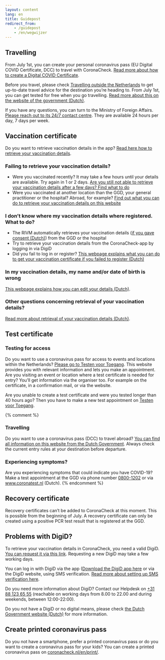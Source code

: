 ```yaml
---
layout: content
lang: en
title: Guidepost
redirect_from: 
    - /guidepost
    - /en/wegwijzer
---
```

## Travelling

From July 1st, you can create your personal coronavirus pass (EU Digital COVID Certificate, DCC) to travel with CoronaCheck. [Read more about how to create a Digital COVID Certificate](/en/faq/1-1-hoe-werkt-de-coronacheck-app/).

Before you travel, please check <a href="https://www.netherlandsworldwide.nl/travelling-outside-the-netherlands" rel="noopener noreferrer" target="_blank">Travelling outside the Netherlands</a> to get up-to-date travel advice for the destination you’re heading to. From July 1st, you can get tested for free when you go travelling. <a href="https://www.rijksoverheid.nl/onderwerpen/coronavirus-covid-19/reizen-en-vakantie/reizen-buitenland/gratis-coronatest-voor-reizigers-in-juli-en-augustus-2021" rel="noopener noreferrer" target="_blank" hreflang="nl">Read more about this on the website of the government (Dutch)</a>.

If you have any questions, you can turn to the Ministry of Foreign Affairs. <a href="https://www.netherlandsworldwide.nl/contact/contacting-the-24-7-bz-contact-centre" rel="noopener noreferrer" target="_blank">Please reach out to its 24/7 contact centre</a>. They are available 24 hours per day, 7 days per week.


## Vaccination certificate

Do you want to retrieve vaccination details in the app? [Read here how to retrieve your vaccination details](/en/faq/1-1-hoe-werkt-de-coronacheck-app/).

### Failing to retrieve your vaccination details?

- Were you vaccinated recently? It may take a few hours until your details are available. Try again in 1 or 2 days. <a href="https://www.rijksoverheid.nl/coronabewijs" rel="noopener noreferrer" target="_blank" hreflang="nl">Are you still not able to retrieve your vaccination details after a few days? Find what to do</a>
- Were you vaccinated at another location than the GGD, your general practitioner or the hospital? Abroad, for example? <a href="https://www.rijksoverheid.nl/coronabewijs" rel="noopener noreferrer" target="_blank" hreflang="nl">Find out what you can do to retrieve your vaccination details on this website</a>

### I don’t know where my vaccination details where registered. What to do?

- The RIVM automatically retrieves your vaccination details (<a href="https://www.rijksoverheid.nl/onderwerpen/coronavirus-covid-19/vraag-en-antwoord/toestemming-registratie-coronavaccinatie" rel="noopener noreferrer" target="_blank" hreflang="nl">if you gave consent (Dutch)</a>) from the GGD or the hospital
- Try to retrieve your vaccination details from the CoronaCheck-app by logging in via DigiD
- Did you fail to log in or register? <a href="https://www.rijksoverheid.nl/coronabewijs" rel="noopener noreferrer" target="_blank" hreflang="nl">This webpage explains what you can do to get your vaccination certificate if you failed to register (Dutch)</a>

### In my vaccination details, my name and/or date of birth is wrong

<a href="https://www.rijksoverheid.nl/coronabewijs" rel="noopener noreferrer" target="_blank" hreflang="nl">This webpage explains how you can edit your details (Dutch)</a>.

### Other questions concerning retrieval of your vaccination details?

<a href="https://www.rijksoverheid.nl/coronabewijs" rel="noopener noreferrer" target="_blank" hreflang="nl">Read more about retrieval of your vaccination details (Dutch)</a>.

## Test certificate
### Testing for access

Do you want to use a coronavirus pass for access to events and locations within the Netherlands? <a href="https://www.testenvoortoegang.org/" rel="noopener noreferrer" target="_blank" hreflang="nl">Please go to Testen voor Toegang</a>. This website provides you with relevant information and lets you make an appointment. Are you visiting an event or location where a test certificate is needed for entry? You’ll get information via the organiser too. For example on the certificate, in a confirmation mail, or via the website. 

Are you unable to create a test certificate and were you tested longer than 40 hours ago? Then you have to make a new test appointment on <a href="https://www.testenvoortoegang.org/" rel="noopener noreferrer" target="_blank" hreflang="nl">Testen voor Toegang</a>.

{% comment %}
### Travelling

Do you want to use a coronavirus pass (DCC) to travel abroad? <a href="https://www.netherlandsworldwide.nl/travelling-outside-the-netherlands" rel="noopener noreferrer" target="_blank">You can find all information on this website from the Dutch Government</a>. Always check the current entry rules at your destination before departure.

### Experiencing symptoms?

Are you experiencing symptoms that could indicate you have COVID-19? Make a test appointment at the GGD via phone number  <a href="tel:08001202">0800-1202</a> or via <a href="https://www.coronatest.nl/" rel="noopener noreferrer" target="_blank" hreflang="nl">www.coronatest.nl (Dutch)</a>.
{% endcomment %}

## Recovery certificate 

Recovery certificates can’t be added to CoronaCheck at this moment. This is possible from the beginning of July. A recovery certificate can only be created using a positive PCR test result that is registered at the GGD. 

## Problems with DigiD? 

To retrieve your vaccination details in CoronaCheck, you need a valid DigiD. <a href="https://www.digid.nl/en/apply-or-activate-digid" rel="noopener noreferrer" target="_blank">You can request it via this link</a>. Requesting a new DigiD may take a few working days.

You can log in with DigiD via the app (<a href="https://www.digid.nl/en/login-methods/digid-app" rel="noopener noreferrer" target="_blank">Download the DigiD app here</a> or via the DigiD website, using SMS verification. <a href="https://www.digid.nl/en/login-methods/sms-verification" rel="noopener noreferrer" target="_blank">Read more about setting up SMS verification here</a>.

Do you need more information about DigiD? Contact our Helpdesk on  <a href="tel:0031881236555">+31 88 123 65 55</a> (reachable on working days from 8.00 to 22.00 and during weekends, between 12:00-22:00).

Do you not have a DigiD or no digital means, please check <a href="https://www.rijksoverheid.nl/coronabewijs" rel="noopener noreferrer" target="_blank" hreflang="nl">the Dutch Government website (Dutch)</a> for more information. 

## Create printed coronavirus pass  

Do you not have a smartphone, prefer a printed coronavirus pass or do you want to create a coronavirus pass for your kids? You can create a printed coronavirus pass on [coronacheck.nl/en/print/](/en/print/).
